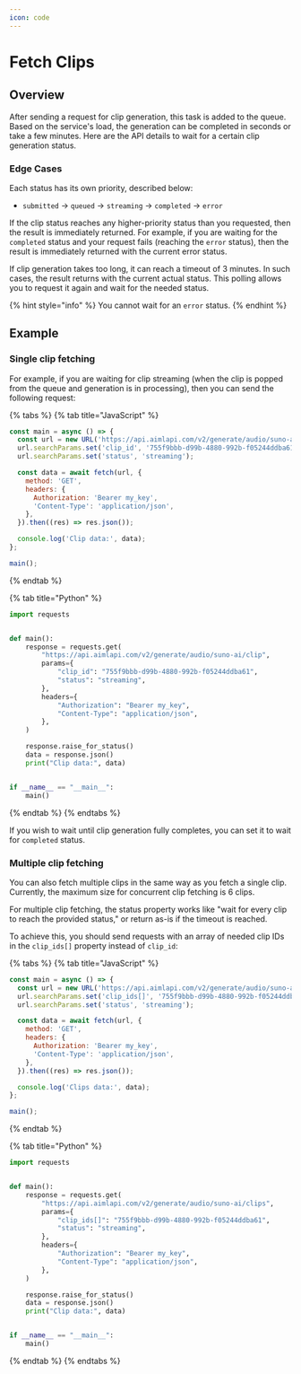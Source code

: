```yaml
---
icon: code
---
```


# Fetch Clips

## Overview

After sending a request for clip generation, this task is added to the queue. Based on the service's load, the generation can be completed in seconds or take a few minutes. Here are the API details to wait for a certain clip generation status.

### Edge Cases

Each status has its own priority, described below:

* `submitted` -> `queued` -> `streaming` -> `completed` -> `error`

If the clip status reaches any higher-priority status than you requested, then the result is immediately returned. For example, if you are waiting for the `completed` status and your request fails (reaching the `error` status), then the result is immediately returned with the current error status.

If clip generation takes too long, it can reach a timeout of 3 minutes. In such cases, the result returns with the current actual status. This polling allows you to request it again and wait for the needed status.

{% hint style="info" %}
You cannot wait for an `error` status.
{% endhint %}

## Example

### Single clip fetching

For example, if you are waiting for clip streaming (when the clip is popped from the queue and generation is in processing), then you can send the following request:

{% tabs %}
{% tab title="JavaScript" %}
```javascript
const main = async () => {
  const url = new URL('https://api.aimlapi.com/v2/generate/audio/suno-ai/clip');
  url.searchParams.set('clip_id', '755f9bbb-d99b-4880-992b-f05244ddba61');
  url.searchParams.set('status', 'streaming');

  const data = await fetch(url, {
    method: 'GET',
    headers: {
      Authorization: 'Bearer my_key',
      'Content-Type': 'application/json',
    },
  }).then((res) => res.json());

  console.log('Clip data:', data);
};

main();

```
{% endtab %}

{% tab title="Python" %}
```python
import requests


def main():
    response = requests.get(
        "https://api.aimlapi.com/v2/generate/audio/suno-ai/clip",
        params={
            "clip_id": "755f9bbb-d99b-4880-992b-f05244ddba61",
            "status": "streaming",
        },
        headers={
            "Authorization": "Bearer my_key",
            "Content-Type": "application/json",
        },
    )

    response.raise_for_status()
    data = response.json()
    print("Clip data:", data)


if __name__ == "__main__":
    main()

```
{% endtab %}
{% endtabs %}

If you wish to wait until clip generation fully completes, you can set it to wait for `completed` status.

### Multiple clip fetching

You can also fetch multiple clips in the same way as you fetch a single clip. Currently, the maximum size for concurrent clip fetching is 6 clips.

For multiple clip fetching, the status property works like "wait for every clip to reach the provided status," or return as-is if the timeout is reached.

To achieve this, you should send requests with an array of needed clip IDs in the `clip_ids[]` property instead of `clip_id`:

{% tabs %}
{% tab title="JavaScript" %}
```javascript
const main = async () => {
  const url = new URL('https://api.aimlapi.com/v2/generate/audio/suno-ai/clips');
  url.searchParams.set('clip_ids[]', '755f9bbb-d99b-4880-992b-f05244ddba61');
  url.searchParams.set('status', 'streaming');

  const data = await fetch(url, {
    method: 'GET',
    headers: {
      Authorization: 'Bearer my_key',
      'Content-Type': 'application/json',
    },
  }).then((res) => res.json());

  console.log('Clips data:', data);
};

main();

```
{% endtab %}

{% tab title="Python" %}
```python
import requests


def main():
    response = requests.get(
        "https://api.aimlapi.com/v2/generate/audio/suno-ai/clips",
        params={
            "clip_ids[]": "755f9bbb-d99b-4880-992b-f05244ddba61",
            "status": "streaming",
        },
        headers={
            "Authorization": "Bearer my_key",
            "Content-Type": "application/json",
        },
    )

    response.raise_for_status()
    data = response.json()
    print("Clip data:", data)


if __name__ == "__main__":
    main()

```
{% endtab %}
{% endtabs %}

